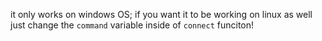 it only works on windows OS; if you want it to be working on linux as well just change the `command` variable inside of `connect` funciton!
